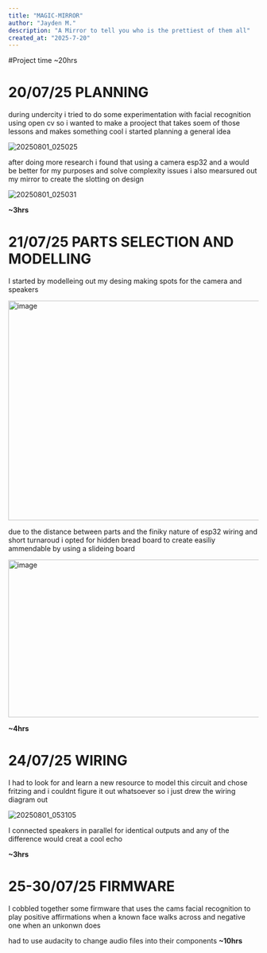 ```yaml
---
title: "MAGIC-MIRROR"
author: "Jayden M."
description: "A Mirror to tell you who is the prettiest of them all"
created_at: "2025-7-20"
---
```


#Project time ~20hrs

# 20/07/25 PLANNING

during undercity i tried to do some experimentation with facial recognition using open cv so i wanted to make a prooject that takes soem of those lessons and makes something cool i started planning a general idea

![20250801_025025](https://github.com/user-attachments/assets/83575d82-b353-4d2f-a5cd-60d1a45bab89)

after doing more research i found that using a camera esp32 and a would be better for my purposes and solve complexity issues i also mearsured out my mirror to create the slotting on design

![20250801_025031](https://github.com/user-attachments/assets/83ef126b-0748-4f41-85ce-51c4e053eccf)

**~3hrs**


# 21/07/25 PARTS SELECTION AND MODELLING

I started by modelleing out my desing making spots for the camera and speakers

<img width="1067" height="442" alt="image" src="https://github.com/user-attachments/assets/d680b56b-831d-404c-9d15-f2caa4454cc0" />

due to the distance between parts and the finiky nature of esp32 wiring and short turnaroud i opted for hidden bread board to create easiliy ammendable by using a slideing board

<img width="1088" height="317" alt="image" src="https://github.com/user-attachments/assets/ddae491b-6f4e-4d45-ae7f-ec034e5cf2ad" />

**~4hrs**

# 24/07/25 WIRING

I had to look for and learn a new resource to model this circuit and chose fritzing and i couldnt figure it out whatsoever so i just drew the wiring diagram out

![20250801_053105](https://github.com/user-attachments/assets/55127234-6108-47cb-ba2e-3c57fe5d7cc4)

I connected speakers in parallel for identical outputs and any of the difference would creat a cool echo

**~3hrs**

# 25-30/07/25 FIRMWARE

I cobbled together some firmware that uses the cams facial recognition to play positive affirmations when a known face walks across and negative one when an unkonwn does

had to use audacity to change audio files into their components 
**~10hrs**
